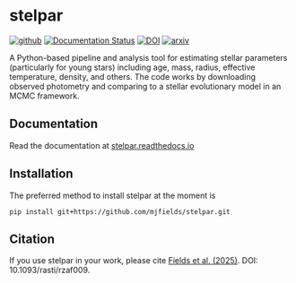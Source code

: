 # stelpar

[![github](https://img.shields.io/badge/GitHub-mjfields%2Fstelpar-purple)](https://github.com/mjfields/stelpar)
[![Documentation Status](https://readthedocs.org/projects/stelpar/badge/?version=latest)](https://stelpar.readthedocs.io/en/latest/?badge=latest)
[![DOI](https://img.shields.io/badge/DOI-10.1093%2Frasti%2Frzaf009-blue
)](https://doi.org/10.1093/rasti/rzaf009)
[![arxiv](https://img.shields.io/badge/arXiv-10.48550%2FarXiv.2504.02990-red
)](http://arxiv.org/abs/2504.02990)

A Python-based pipeline and analysis tool for estimating stellar parameters (particularly for young stars) including age, mass, radius, effective temperature, density, and others. The code works by downloading observed photometry and comparing to a stellar evolutionary model in an MCMC framework. 

## Documentation

Read the documentation at [stelpar.readthedocs.io](https://stelpar.readthedocs.io/en/latest/)

## Installation

The preferred method to install stelpar at the moment is

`pip install git+https://github.com/mjfields/stelpar.git`

## Citation

If you use stelpar in your work, please cite [Fields et al. (2025)](https://doi.org/10.1093/rasti/rzaf009). DOI: 10.1093/rasti/rzaf009.
